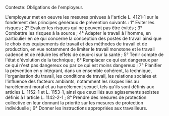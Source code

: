 Contexte: Obligations de l'employeur.

L'employeur met en oeuvre les mesures prévues à l'article L. 4121-1 sur le fondement des principes généraux de prévention suivants : 1° Eviter les risques ; 2° Evaluer les risques qui ne peuvent pas être évités ; 3° Combattre les risques à la source ; 4° Adapter le travail à l'homme, en particulier en ce qui concerne la conception des postes de travail ainsi que le choix des équipements de travail et des méthodes de travail et de production, en vue notamment de limiter le travail monotone et le travail cadencé et de réduire les effets de ceux-ci sur la santé ; 5° Tenir compte de l'état d'évolution de la technique ; 6° Remplacer ce qui est dangereux par ce qui n'est pas dangereux ou par ce qui est moins dangereux ; 7° Planifier la prévention en y intégrant, dans un ensemble cohérent, la technique, l'organisation du travail, les conditions de travail, les relations sociales et l'influence des facteurs ambiants, notamment les risques liés au harcèlement moral et au harcèlement sexuel, tels qu'ils sont définis aux articles L. 1152-1 et L. 1153-1, ainsi que ceux liés aux agissements sexistes définis à l'article L. 1142-2-1 ; 8° Prendre des mesures de protection collective en leur donnant la priorité sur les mesures de protection individuelle ; 9° Donner les instructions appropriées aux travailleurs.